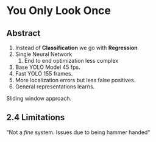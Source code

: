 # You Only Look Once
## Abstract
1. Instead of **Classification** we go with **Regression**
2. Single Neural Network
	1. End to end optimization less complex
3. Base YOLO Model 45 fps. 
4. Fast YOLO 155 frames.
5. More localization errors but less false positives.
6. General representations learns.

Sliding window approach.


## 2.4 Limitations
"Not a *fine* system. Issues due to being hammer handed"